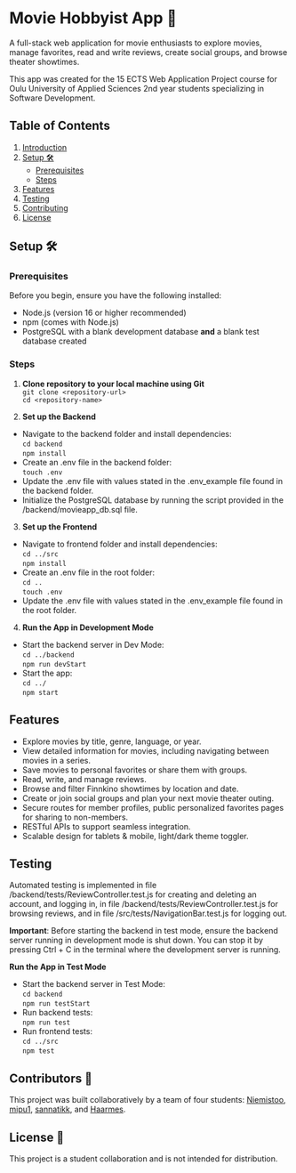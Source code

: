 # Movie Hobbyist App 🎥

 A full-stack web application for movie enthusiasts to explore movies, manage favorites, read and write reviews, create social groups, and browse theater showtimes.  
 
 This app was created for the 15 ECTS Web Application Project course for Oulu University of Applied Sciences 2nd year students specializing in Software Development. 

 ## Table of Contents  
1. [Introduction](#movie-hobbyist-app-🎥)  
2. [Setup 🛠️](#setup-🛠️)  
   - [Prerequisites](#prerequisites)  
   - [Steps](#steps)  
3. [Features](#features)   
5. [Testing](#testing)  
6. [Contributing](#contributing)  
7. [License](#license)   

## Setup 🛠️

### Prerequisites

Before you begin, ensure you have the following installed: 
- Node.js (version 16 or higher recommended)
- npm (comes with Node.js)
- PostgreSQL with a blank development database **and** a blank test database created

### Steps

1. **Clone repository to your local machine using Git**  
`git clone <repository-url>`  
`cd <repository-name>`  

2. **Set up the Backend**  
- Navigate to the backend folder and install dependencies:  
`cd backend`  
`npm install`  
- Create an .env file in the backend folder:  
`touch .env`  
- Update the .env file with values stated in the .env_example file found in the backend folder.  
- Initialize the PostgreSQL database by running the script provided in the /backend/movieapp_db.sql file.  

3. **Set up the Frontend**  
- Navigate to frontend folder and install dependencies:  
`cd ../src`  
`npm install`
- Create an .env file in the root folder:  
`cd ..`  
`touch .env`  
- Update the .env file with values stated in the .env_example file found in the root folder.  

4. **Run the App in Development Mode**
- Start the backend server in Dev Mode:  
`cd ../backend`  
`npm run devStart`
- Start the app:  
`cd ../`  
`npm start`    

## Features  
- Explore movies by title, genre, language, or year.  
- View detailed information for movies, including navigating between movies in a series.  
- Save movies to personal favorites or share them with groups.  
- Read, write, and manage reviews.  
- Browse and filter Finnkino showtimes by location and date.  
- Create or join social groups and plan your next movie theater outing.  
- Secure routes for member profiles, public personalized favorites pages for sharing to non-members.  
- RESTful APIs to support seamless integration.
- Scalable design for tablets & mobile, light/dark theme toggler.  

## Testing 

Automated testing is implemented in file /backend/tests/ReviewController.test.js for creating and deleting an account, and logging in, in file /backend/tests/ReviewController.test.js for browsing reviews, and in file /src/tests/NavigationBar.test.js for logging out.
 
**Important**: Before starting the backend in test mode, ensure the backend server running in development mode is shut down. You can stop it by pressing Ctrl + C in the terminal where the development server is running.  

**Run the App in Test Mode** 
- Start the backend server in Test Mode:  
`cd backend`  
`npm run testStart`
- Run backend tests:  
`npm run test`
- Run frontend tests:  
`cd ../src`  
`npm test`

## Contributors 🤝  
This project was built collaboratively by a team of four students: [Niemistoo](http:s//github.com/Niemistoo), [mipu1](https://github.com/mipu1), [sannatikk](https://github.com/sannatikk), and [Haarmes](https://github.com/Haarmes).

## License 📜  
This project is a student collaboration and is not intended for distribution.  